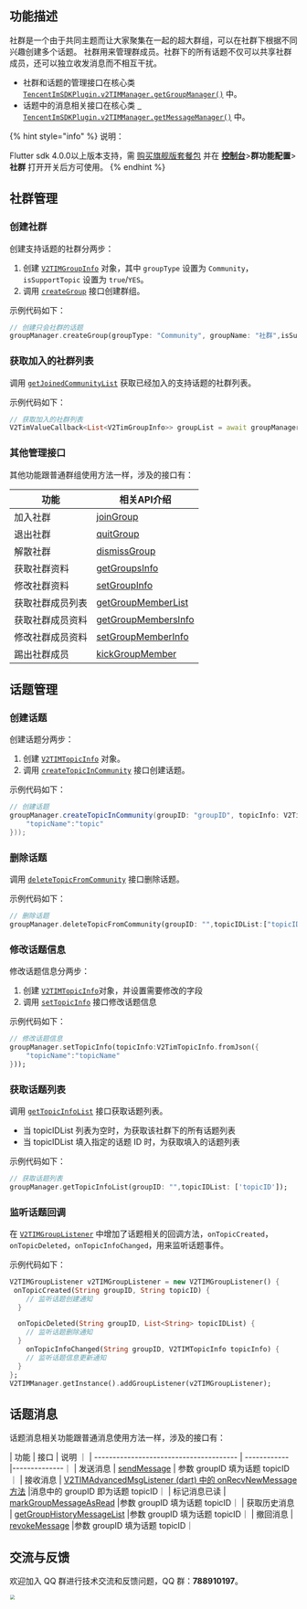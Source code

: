 ## 功能描述
社群是一个由于共同主题而让大家聚集在一起的超大群组，可以在社群下根据不同兴趣创建多个话题。
社群用来管理群成员。社群下的所有话题不仅可以共享社群成员，还可以独立收发消息而不相互干扰。

- 社群和话题的管理接口在核心类 [`TencentImSDKPlugin.v2TIMManager.getGroupManager()`](../../../api/v2timmanager/getgroupmanager.md) 中。
- 话题中的消息相关接口在核心类 [` TencentImSDKPlugin.v2TIMManager.getMessageManager()`](../../../api/v2timmanager/getmessagemanager.md)  中。

{% hint style="info" %}
说明：

Flutter sdk 4.0.0以上版本支持，需 [购买旗舰版套餐包](https://buy.cloud.tencent.com/avc?from=17182) 并在 [**控制台**](https://console.cloud.tencent.com/im/qun-setting)>**群功能配置**>**社群** 打开开关后方可使用。
{% endhint %}

## 社群管理
### 创建社群

创建支持话题的社群分两步：

1. 创建 [`V2TIMGroupInfo`](../../../api/guan-jian-lei/group/v2timgroupinfo.md) 对象，其中 `groupType` 设置为 `Community`，`isSupportTopic` 设置为 `true`/`YES`。
2. 调用 [`createGroup`](../../../api/v2timgroupmanager/creategroup.md)  接口创建群组。

示例代码如下：


```dart
// 创建只会社群的话题
groupManager.createGroup(groupType: "Community", groupName: "社群",isSupportTopic: true);
```


### 获取加入的社群列表
调用 [`getJoinedCommunityList`](../../../api/v2timgroupmanager/getjoinedcommunitylist.md) 获取已经加入的支持话题的社群列表。

示例代码如下：


```dart
// 获取加入的社群列表
V2TimValueCallback<List<V2TimGroupInfo>> groupList = await groupManager.getJoinedCommunityList();
```


### 其他管理接口
其他功能跟普通群组使用方法一样，涉及的接口有：

| 功能                                     | 相关API介绍   |
| --------------------------------------- | ------------ |
| 加入社群                                 | [joinGroup](../../../api/v2timmanager/joingroup.md)       |
| 退出社群                                 | [quitGroup](../../../api/v2timmanager/quitgroup.md)              |
| 解散社群                                 | [dismissGroup](../../../api/v2timmanager/dismissgroup.md)       |
| 获取社群资料                                 | [getGroupsInfo](../../../api/v2timgroupmanager/getgroupsinfo.md)              |
| 修改社群资料                                 | [setGroupInfo](../../../api/v2timgroupmanager/setgroupinfo.md)       |
| 获取社群成员列表                                 | [getGroupMemberList](../../../api/v2timgroupmanager/getgroupmemberlist.md)              |
| 获取社群成员资料                                 | [getGroupMembersInfo](../../../api/v2timgroupmanager/getgroupmembersinfo.md)       |
| 修改社群成员资料                                 |  [setGroupMemberInfo](../../../api/v2timgroupmanager/setgroupmemberinfo.md)             |
| 踢出社群成员                                 |  [kickGroupMember](../../../api/v2timgroupmanager/kickgroupmember.md)             |




## 话题管理

### 创建话题

创建话题分两步：
1. 创建 [`V2TIMTopicInfo`](../../../api/guan-jian-lei/topic/v2timtopicinfo.md) 对象。
2. 调用 [`createTopicInCommunity`](../../../api/v2timgroupmanager/createtopicincommunity.md) 接口创建话题。

示例代码如下：


```java
// 创建话题
groupManager.createTopicInCommunity(groupID: "groupID", topicInfo: V2TimTopicInfo.fromJson({
    "topicName":"topic"
}));
```


### 删除话题
调用 [`deleteTopicFromCommunity`](../../../api/v2timgroupmanager/deletetopicfromcommunity.md) 接口删除话题。

示例代码如下：


```dart
// 删除话题
groupManager.deleteTopicFromCommunity(groupID: "",topicIDList:["topicID"]);
```


### 修改话题信息
修改话题信息分两步：

1. 创建 [`V2TIMTopicInfo`](../../../api/guan-jian-lei/topic/v2timtopicinfo.md)对象，并设置需要修改的字段
2. 调用  [`setTopicInfo`](../../../api/v2timgroupmanager/settopicinfo.md)  接口修改话题信息

示例代码如下：


```dart
// 修改话题信息
groupManager.setTopicInfo(topicInfo:V2TimTopicInfo.fromJson({
    "topicName":"topicName"
}));
```


### 获取话题列表
调用 [`getTopicInfoList`](../../../api/v2timgroupmanager/gettopicinfolist.md)  接口获取话题列表。
- 当 topicIDList 列表为空时，为获取该社群下的所有话题列表
- 当 topicIDList 填入指定的话题 ID 时，为获取填入的话题列表

示例代码如下：


```dart
// 获取话题列表
groupManager.getTopicInfoList(groupID: "",topicIDList: ['topicID']);
```


### 监听话题回调
在 [`V2TIMGroupListener`](../../../api/guan-jian-lei/listener/v2timgrouplistener.md) 中增加了话题相关的回调方法，`onTopicCreated`，`onTopicDeleted`，`onTopicInfoChanged`，用来监听话题事件。 

示例代码如下：


```dart
V2TIMGroupListener v2TIMGroupListener = new V2TIMGroupListener() {
 onTopicCreated(String groupID, String topicID) {
  	// 监听话题创建通知
  }

  onTopicDeleted(String groupID, List<String> topicIDList) {
  	// 监听话题删除通知
  }
	onTopicInfoChanged(String groupID, V2TIMTopicInfo topicInfo) {
  	// 监听话题信息更新通知
  }
};
V2TIMManager.getInstance().addGroupListener(v2TIMGroupListener);
```



## 话题消息
话题消息相关功能跟普通消息使用方法一样，涉及的接口有：

| 功能                                     | 接口   |  说明  ｜
| --------------------------------------- | ------------ |--------------｜
| 发送消息	    | [sendMessage](../../../api/v2timmessagemanager/sendmessage.md)   | 参数 groupID 填为话题 topicID ｜
| 接收消息	    | [V2TIMAdvancedMsgListener (dart) 中的 onRecvNewMessage 方法](../../../api/callbacks/onrecvnewmessagecallback.md)  |消息中的 groupID 即为话题 topicID｜
| 标记消息已读	 | [markGroupMessageAsRead](../../../api/v2timmessagemanager/markgroupmessageasread.md)   |参数 groupID 填为话题 topicID｜
| 获取历史消息	 | [getGroupHistoryMessageList](../../../api/v2timmessagemanager/getgrouphistorymessagelist.md)    |参数 groupID 填为话题 topicID｜
| 撤回消息	    | [revokeMessage](../../../api/v2timmessagemanager/revokemessage.md) |参数 groupID 填为话题 topicID｜

## 交流与反馈

欢迎加入 QQ 群进行技术交流和反馈问题，QQ 群：**788910197**。

<img style="width: 200px; max-width: inherit; zoom: 50%;" src="https://qcloudimg.tencent-cloud.cn/raw/f351a1640d265047db85ffab1cd086a7.png" />

